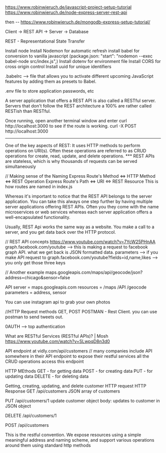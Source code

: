 https://www.robinwieruch.de/javascript-project-setup-tutorial
https://www.robinwieruch.de/node-express-server-rest-api


then -- https://www.robinwieruch.de/mongodb-express-setup-tutorial/

Client -> REST API -> Server -> Database

REST - Representational State Transfer 


Install node
Install Nodemon for automatic refresh 
install babel for conversion to vanilla javascript (package.json:   "start": "nodemon --exec babel-node src/index.js",)
Install dotenv for environment file 
Install CORS for cross origin control
Install uuid for unique identifiers 

.babelrc --> file that allows you to activate different upcoming JavaScript features by adding them as presets to Babel. 

.env file to store application passwords, etc 

A server application that offers a REST API is also called a RESTful server. Servers that don't follow the REST architecture a 100% are rather called RESTish than RESTful. 

Once running, open another terminal window and enter curl http://localhost:3000 to see if the route is working. curl -X POST http://localhost:3000

*** 
One of the key aspects of REST: It uses HTTP methods to perform operations on URI(s). Often these operations are referred to as CRUD operations for create, read, update, and delete operations. 
*** REST APIs are stateless, which is why thousands of requests can be served simultaneously 

// Making sense of the Naming
Express Route's Method <=> HTTP Method <=> REST Operation
Express Route's Path <=> URI <=> REST Resource
        This is how routes are named in index.js


Whereas it's important to notice that the REST API belongs to the server application. You can take this always one step further by having multiple server applications offering REST APIs. Often you they come with the name microservices or web services whereas each server application offers a well-encapsulated functionality.

Usually, REST Api works the same way as a website. You make a call to a server, and you get data back over the HTTP protocol. 

//  REST API concepts
https://www.youtube.com/watch?v=7YcW25PHnAA
graph.facebook.com/youtube      -->  this is making a request to facebook graph API. what we get back is JSON formatted data. 
parameters --> if you make API request to graph.facebook.com/youtube?fields=id,name,likes   --> you only get those three keys 

// Another example 
maps.googleapis.com/maps/api/geocode/json?address=chicago&sensor=false

API server = maps.googleapis.com
resources = /maps    /API   /geocode
parameters = address, sensor 

You can use instagram api to grab your own photos 

//HTTP Request methods
GET, POST 
POSTMAN - Rest Client. you can use postman to send tweets out. 

0AUTH --> top authentication 


What are RESTful Services (RESTful APIs)? | Mosh
https://www.youtube.com/watch?v=SLwpqD8n3d0

API endpoint at vidly.com/api/customers
// many companies include API somewhere in their API endpoint to expose their restful services 
all the CRUD operations access this endpoint 

HTTP MEthods
GET - for getting data
POST - for creating data 
PUT - for updating data 
DELETE - for deleting data 


Getting, creating, updating, and delete customer 
HTTP request                                                  HTTP Response
GET /api/customers                                            JSON array of customers        

PUT /api/customers/1                                            update customer object 
body: updates to customer in JSON object 

DELETE /api/customers/1                 

POST /api/customers


This is the restful convention. We expose resources using a simple meaningful address and naming scheme, and support various operations around them using standard http methods 